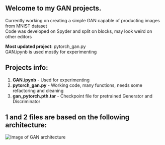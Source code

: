 ## Welcome to my GAN projects. 
Currently working on creating a simple GAN capable of producting images from MNIST dataset  
Code was developed on Spyder and split on blocks, may look weird on other editors

**Most updated project**: pytorch_gan.py  
GAN.ipynb is used mostly for experimenting

## Projects info:

1. **GAN.ipynb** - Used for experimenting
2. **pytorch_gan.py** - Working code, many  functions, needs some refactoring and cleaning
3. **gan_pytorch.pth.tar** - Checkpoint file for pretrained Generator and Discriminator 

## 1 and 2 files are based on the following architecture:
![Image of GAN architecture](/images/GAN.jpg)

